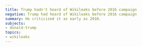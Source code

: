 ```yaml
---
title: Trump hadn't heard of Wikileaks before 2016 campaign
negative: Trump had heard of Wikileaks before 2016 campaign
summary: He criticized it as early as 2010.
subjects:
- donald-trump
topics:
- wikileaks
---
```


